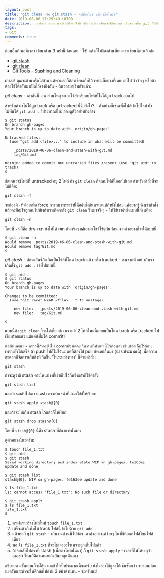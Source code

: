 ```yaml
---
layout: post
title: "git clean หรือ git stash - จะใช้อะไร? แล้ว เมื่อไหร่?"
date: 2019-06-06 17:29:49 +0700
description: เวลาที่งานเยอะๆ ทำแล้วยังไม่เสร็จดี หรือทำแล้วเหมือนจะไม่สะอาด แล้วจะเอาขึ้น git ก็ยังไม่ใช่ที่ - จะเอายังไงดี? มีคำแนะนำอยู่ที่นี่แล้วครับ
tags:
- Git
comments: true
---
```

ก่อนอื่นถ้าพอมีเวลา เข้ามาอ่าน 3 หน้านี้ก่อนเลย - ใช่! แล้วก็ไม่ต้องอ่านที่พวกเราเขียนนี่ต่อแล้วล่ะ

- [git stash](https://git-scm.com/docs/git-stash)
- [git clean](https://git-scm.com/docs/git-clean)
- [Git Tools - Stashing and Cleaning](https://git-scm.com/book/en/v2/Git-Tools-Stashing-and-Cleaning)

เอาล่ะ! คุณจะอ่านหรือไม่อ่าน แต่พวกเราก็ต้องเขียนเก็บไว้ เพราะก็อย่างที่เคยบอกไป ว่าว่างๆ หรือถ้าต้องใช้ได้กลับมาเปิดไว้อ้างอิงกัน - ถึงเวลามาเริ่มกันแล้ว:

*git clean* - เอาอันนี้ก่อน ส่วนใหญ่จะเอาไว้สำหรับลบไฟล์ที่ไม่ได้ถูก track ออกไป

สำหรับคำว่าไม่ได้ถูก track หรือ untracked นี่คือยังไง? - ตัวอย่างก็เช่นเพิ่มไฟล์เข้าไปใหม่ ยังไม่ทันได้ `git add .` ก็ประมาณนี้ล่ะ ลองดูตัวอย่างข้างล่าง

```console
$ git status
On branch gh-pages
Your branch is up to date with 'origin/gh-pages'.

Untracked files:
  (use "git add <file>..." to include in what will be committed)

	_posts/2019-06-06-clean-and-stash-with-git.md
	tag/Git.md

nothing added to commit but untracked files present (use "git add" to track)
$
```

ชัดเจนว่ามีไฟล์ที่ untracked อยู่ 2 ไฟล์ ถ้า `git clean` ก็จะลบไฟล์นี้ออกไปเลย สำหรับคำสั่งที่จะใช้ก็คือ:

`git clean -f`

จะต้องมี `-f` ด้วยเพื่อ force การลบ เพราะว่านี่คือคำสั่งอันตราย แต่ถ้ายังไม่ลบ แค่อยากรู้ก่อนว่าถ้าสั่งแล้วจะมีอะไรถูกลบไปบ้างถ้าเราเกิดจะสั่ง `git clean` ขึ้นมาจริงๆ - ให้ใช้เราคำสั่งแบบนี้ก่อนคือ:

`git clean -n`

โดยที่ `-n` ก็คือ dry-run ยังไม่ได้ run กันจริงๆ แค่เอามาโชว์ให้ดูกันก่อน จากตัวอย่างก็จะได้แบบนี้

```console
$ git clean -n
Would remove _posts/2019-06-06-clean-and-stash-with-git.md
Would remove tag/Git.md
$
```

*git stash* - ถัดมาอันนี้ถ้าเกิดเป็นไฟล์ที่โดน track แล้ว หรือ tracked - เช่นจากตัวอย่างถ้าเราเกิดสั่ง `git add .` เข้าไปแบบนี้

```console
$ git add .
$ git status
On branch gh-pages
Your branch is up to date with 'origin/gh-pages'.

Changes to be committed:
  (use "git reset HEAD <file>..." to unstage)

	new file:   _posts/2019-06-06-clean-and-stash-with-git.md
	new file:   tag/Git.md

$
```

แบบนี้ถ้า `git clean` ก็จะไม่เกี่ยวล่ะ เพราะว่า 2 ไฟล์ใหม่นี้กลายเป็นโดน track หรือ tracked ไปเรียบร้อยแล้ว แต่แค่ยังไม่ได้ commit!

ต่อกันเลยนะ - คราวนี้ถ้าจะยังไม่ commit แต่จะเก็บงานที่ทำตรงนี้ไว้ก่อนล่ะ เช่นต้องเก็บไว้ก่อนเพราะยังไม่เสร็จ ถ้า push ไปก็ไม่ได้นะ แต่ก็ต้องไป pull อัพเดทอื่นมา (น่าจะประมาณนี้) เพื่อความสะดวกก็จัดการเก็บสิ่งที่เกิดขึ้น 'ในระหว่างทาง' นี้ด้วยคำสั่ง:

`git stash`

ถ้าจะดูว่ามี stash ตรงไหนบ้างที่เราเก็บไว้กี่ครั้งแล้วก็ใช้คำสั่ง:

`git stash list`

และถ้าจะกลับไปเอา stash ตรงตำแหน่งที่ว่ามาใช้ก็ให้เรียก:

`git stash apply stash@{0}`

และถ้าจะไม่เก็บ stash ไว้แล้วก็ให้เรียก:

`git stash drop stash@{0}`

โดยที่ `stash@{0}` นี่คือ stash ที่ต้องการนั่นเอง

ดูตัวอย่างนี้นะครับ:

```console
$ touch file_1.txt
$ git add .
$ git stash
Saved working directory and index state WIP on gh-pages: fe163ee update and done

$ git stash list
stash@{0}: WIP on gh-pages: fe163ee update and done

$ ls file_1.txt
ls: cannot access 'file_1.txt': No such file or directory

$ git stash apply
$ ls file_1.txt
file_1.txt
$
```

1. ตรงที่เราสร้างไฟล์ใหม่ `touch file_1.txt`
2. เสร็จแล้วก็เพิ่มให้ track ไฟล์นี้เข้าไปด้วย `git add .`
3. แล้วเราก็ `git stash` - เก็บงานส่วนนี้ไปก่อน เอาตัวอย่างแค่ง่ายๆ ในที่นี้คือแค่ไฟล์ใหม่ไฟล์เดียว
4. พอ `ls file_1.txt` ก็จะไม่เจออะไรเพราะถูกเก็บไปแล้ว
5. ถ้าจะกลับไปตรงที่ stash (เพื่อเอาไฟล์นั้นมา) ก็ `git stash apply` - เวลาที่ไม่ได้ระบุว่า stash ไหนก็คือจะหมายถึงอันล่าสุดนั่นเอง

อธิบายตามขั้นตอนก็จะได้ความเข้าใจสักประมาณนี้นะครับ ยังไงลองใช้ดูจะได้เห็นชัดกว่า จบตอนก่อนนะครับและถ้าจะให้ดีกลับไปอ่าน 3 หน้าด้านบน - นะครับนะ!
